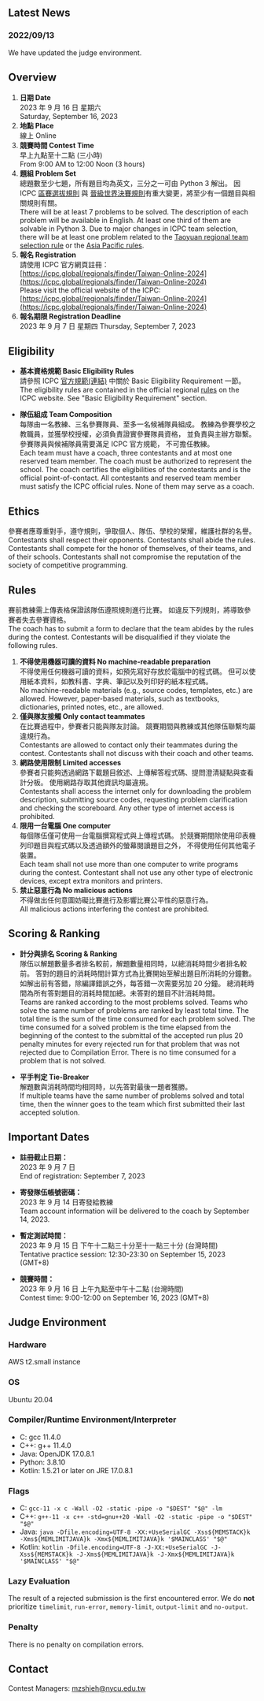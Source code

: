 ## Latest News

### 2022/09/13

We have updated the judge environment.

## Overview

1. **日期 Date** <br>
   2023 年 9 月 16 日 星期六 <br>
   Saturday, September 16, 2023
2. **地點 Place** <br>
   線上
   Online
3. **競賽時間 Contest Time** <br>
   早上九點至十二點 (三小時) <br>
   From 9:00 AM to 12:00 Noon (3 hours)
4. **題組 Problem Set** <br>
   總題數至少七題，所有題目均為英文，三分之一可由 Python 3 解出。
   因 ICPC [區賽選拔規則](https://icpc2023.ntub.edu.tw/?page_id=78) 與 [晉級世界決賽規則](https://icpc.iisf.or.jp/asia-pacific/top/2023-24-cycle/)有重大變更，將至少有一個題目與相關規則有關。<br>
   There will be at least 7 problems to be solved. 
   The description of each problem will be available in English. 
   At least one third of them are solvable in Python 3. 
   Due to major changes in ICPC team selection, there will be at least one problem related to the [Taoyuan regional team selection rule](https://icpc2023.ntub.edu.tw/?page_id=78) or the [Asia Pacific rules](https://icpc.iisf.or.jp/asia-pacific/top/2023-24-cycle/).
6. **報名 Registration** <br>
   請使用 ICPC 官方網頁註冊：<br>
   [https://icpc.global/regionals/finder/Taiwan-Online-2024](https://icpc.global/regionals/finder/Taiwan-Online-2024)
   <br>
   Please visit the official website of the ICPC:<br>
   [https://icpc.global/regionals/finder/Taiwan-Online-2024](https://icpc.global/regionals/finder/Taiwan-Online-2024)
7. **報名期限 Registration Deadline**<br>
   2023 年 9 月 7 日 星期四
   Thursday, September 7, 2023

## Eligibility

+ **基本資格規範 Basic Eligibility Rules** <br>
  請參照 ICPC [官方規範(連結)](https://icpc.global/regionals/rules) 中關於 Basic Eligibility Requirement 一節。<br>
  The eligibility rules are contained in the official regional 
  [rules](https://icpc.global/regionals/rules) on the ICPC website. See "Basic Eligibility Requirement" section. 

+ **隊伍組成 Team Composition** <br>
每隊由一名教練、三名參賽隊員、至多一名候補隊員組成。
教練為參賽學校之教職員，並獲學校授權，必須負責證實參賽隊員資格，
並負責與主辦方聯繫。參賽隊員與候補隊員需要滿足 ICPC 官方規範，
不可擔任教練。<br>
Each team must have a coach, three contestants and at most one reserved 
team member. The coach must be authorized to represent the school. 
The coach certifies the eligibilities of the contestants and 
is the official point-of-contact. All contestants and reserved team 
member must satisfy the ICPC official rules. None of them may serve as a coach.

## Ethics

參賽者應尊重對手，遵守規則，爭取個人、隊伍、學校的榮耀，維護社群的名譽。<br>
Contestants shall respect their opponents. Contestants shall abide the rules. 
Contestants shall compete for the honor of themselves, of their teams, 
and of their schools. Contestants shall not compromise the reputation of 
the society of competitive programming.

## Rules

賽前教練需上傳表格保證該隊伍遵照規則進行比賽。
如違反下列規則，將導致參賽者失去參賽資格。<br>
The coach has to submit a form to declare that the team abides by the rules 
during the contest. Contestants will be disqualified if they violate the 
following rules.

1. **不得使用機器可讀的資料 No machine-readable preparation**<br>
不得使用任何機器可讀的資料，如預先寫好存放於電腦中的程式碼。
但可以使用紙本資料，如教科書、字典、筆記以及列印好的紙本程式碼。<br>
No machine-readable materials (e.g., source codes, templates, etc.) 
are allowed. However, paper-based materials, such as textbooks, 
dictionaries, printed notes, etc., are allowed.
2. **僅與隊友接觸 Only contact teammates**<br>
在比賽過程中，參賽者只能與隊友討論。
競賽期間與教練或其他隊伍聯繫均屬違規行為。<br>
Contestants are allowed to contact only their teammates during the contest. 
Contestants shall not discuss with their coach and other teams.
3. **網路使用限制 Limited accesses**<br>
參賽者只能夠透過網路下載題目敘述、上傳解答程式碼、提問澄清疑點與查看計分板。
使用網路存取其他資訊均屬違規。<br>
Contestants shall access the internet only for downloading the problem 
description, submitting source codes, requesting problem clarification 
and checking the scoreboard. Any other type of internet access is prohibited.
4. **限用一台電腦 One computer**<br>
每個隊伍僅可使用一台電腦撰寫程式與上傳程式碼。
於競賽期間除使用印表機列印題目與程式碼以及透過額外的螢幕閱讀題目之外，
不得使用任何其他電子裝置。<br>
Each team shall not  use more than one computer to write programs 
during the contest. Contestant shall not use any other type of electronic 
devices, except extra monitors and printers.
5. **禁止惡意行為 No malicious actions**<br>
不得做出任何意圖妨礙比賽進行及影響比賽公平性的惡意行為。<br>
All malicious actions interfering the contest are prohibited.

## Scoring & Ranking

+ **計分與排名 Scoring & Ranking** <br>
隊伍以解題數量多者排名較前，解題數量相同時，以總消耗時間少者排名較前。
答對的題目的消耗時間計算方式為比賽開始至解出題目所消耗的分鐘數。
如解出前有答錯，除編譯錯誤之外，每答錯一次需要另加 20 分鐘。
總消耗時間為所有答對題目的消耗時間加總。未答對的題目不計消耗時間。<br>
Teams are ranked according to the most problems solved. 
Teams who solve the same number of problems are ranked by least total time. 
The total time is the sum of the time consumed for each problem solved. 
The time consumed for a solved problem is the time elapsed from the beginning 
of the contest to the submittal of the accepted run plus 20 penalty minutes 
for every rejected run for that problem that was not rejected due to Compilation Error. 
There is no time consumed for a problem that is not solved.

+ **平手判定 Tie-Breaker**<br>
解題數與消耗時間均相同時，以先答對最後一題者獲勝。<br>
If multiple teams have the same number of problems solved and total time, 
then the winner goes to the team which first submitted their last accepted 
solution.

## Important Dates

+ **註冊截止日期：**<br>
2023 年 9 月 7 日<br>
End of registration: September 7, 2023
+ **寄發隊伍帳號密碼：**<br>
2023 年 9 月 14 日寄發給教練<br>
Team account information will be delivered to the coach by September 14, 2023.

+ **暫定測試時間：**<br>
2023 年 9 月 15 日 下午十二點三十分至十一點三十分 (台灣時間)<br>
Tentative practice session: 12:30-23:30 on September 15, 2023 (GMT+8)<br>

+ **競賽時間：**<br>
2023 年 9 月 16 日 上午九點至中午十二點 (台灣時間)<br>
Contest time: 9:00-12:00 on September 16, 2023 (GMT+8)

## Judge Environment

### Hardware
AWS t2.small instance

### OS
Ubuntu 20.04

### Compiler/Runtime Environment/Interpreter
+ C: gcc 11.4.0
+ C++: g++ 11.4.0
+ Java: OpenJDK 17.0.8.1
+ Python: 3.8.10
+ Kotlin: 1.5.21 or later on JRE 17.0.8.1

### Flags 
+ C: `gcc-11 -x c -Wall -O2 -static -pipe -o "$DEST" "$@" -lm`
+ C++: `g++-11 -x c++ -std=gnu++20 -Wall -O2 -static -pipe -o "$DEST" "$@"`
+ Java: `java -Dfile.encoding=UTF-8 -XX:+UseSerialGC -Xss${MEMSTACK}k -Xms${MEMLIMITJAVA}k -Xmx${MEMLIMITJAVA}k '$MAINCLASS' "$@"`
+ Kotlin: `kotlin -Dfile.encoding=UTF-8 -J-XX:+UseSerialGC -J-Xss${MEMSTACK}k -J-Xms${MEMLIMITJAVA}k -J-Xmx${MEMLIMITJAVA}k '$MAINCLASS' "$@"`

### Lazy Evaluation

The result of a rejected submission is the first encountered error. We do **not** prioritize `timelimit`, `run-error`, `memory-limit`, `output-limit` and `no-output`. 

### Penalty

There is no penalty on compilation errors.

## Contact
Contest Managers: mzshieh@nycu.edu.tw

